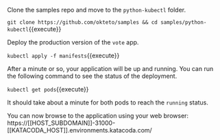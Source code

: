 Clone the samples repo and move to the `python-kubectl` folder. 

`git clone https://github.com/okteto/samples && cd samples/python-kubectl`{{execute}}

Deploy the production version of the `vote` app.

`kubectl apply -f manifests`{{execute}}

After a minute or so, your application will be up and running. You can run the following command to see the status of the deployment.

`kubectl get pods`{{execute}}

It should take about a minute for both pods to reach the `running` status.

You can now browse to the application using your web browser: https://[[HOST_SUBDOMAIN]]-31000-[[KATACODA_HOST]].environments.katacoda.com/